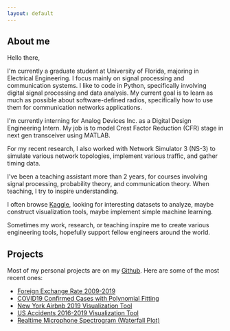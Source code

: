 ```yaml
---
layout: default
---
```


## About me

Hello there,

I'm currently a graduate student at University of Florida, majoring in Electrical Engineering. I focus mainly on signal processing and communication systems. I like to code in Python, specifically involving digital signal processing and data analysis. My current goal is to learn as much as possible about software-defined radios, specifically how to use them for communication networks applications.

I'm currently interning for Analog Devices Inc. as a Digital Design Engineering Intern. My job is to model Crest Factor Reduction (CFR) stage in next gen transceiver using MATLAB.

For my recent research, I also worked with Network Simulator 3 (NS-3) to simulate various network topologies, implement various traffic, and gather timing data.

I've been a teaching assistant more than 2 years, for courses involving signal processing, probability theory, and communication theory. When teaching, I try to inspire understanding.

I often browse [Kaggle](kaggle.com), looking for interesting datasets to analyze, maybe construct visualization tools, maybe implement simple machine learning.

Sometimes my work, research, or teaching inspire me to create various engineering tools, hopefully support fellow engineers around the world. 

## Projects

Most of my personal projects are on my [Github](https://github.com/phamminhquan). Here are some of the most recent ones:

* [Foreign Exchange Rate 2009-2019](./pages/foreign_exchange_rate/foreign_exchange_rate.md)
* [COVID19 Confirmed Cases with Polynomial Fitting](./pages/covid19/covid19.md)
* [New York Airbnb 2019 Visualization Tool](./pages/ny_airbnb_2019/ny_airbnb_2019.md)
* [US Accidents 2016-2019 Visualization Tool](./pages/us_accidents/us_accidents.md)
* [Realtime Microphone Spectrogram (Waterfall Plot)](./pages/mic_spectrogram/mic_spectrogram.md)
